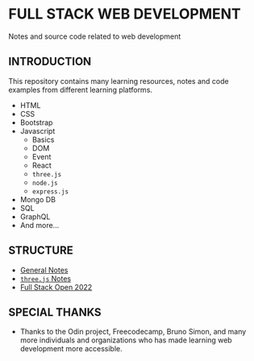 # FULL STACK WEB DEVELOPMENT

Notes and source code related to web development

## INTRODUCTION

This repository contains many learning resources, notes and code examples from
different learning platforms.

- HTML
- CSS
- Bootstrap
- Javascript
  - Basics
  - DOM
  - Event
  - React
  - `three.js`
  - `node.js`
  - `express.js`
- Mongo DB
- SQL
- GraphQL
- And more...

## STRUCTURE

- [General Notes](./general/notes/note.md)
- [`three.js` Notes]()
- [Full Stack Open 2022]()

## SPECIAL THANKS

- Thanks to the Odin project, Freecodecamp, Bruno Simon, and many more individuals and organizations who has made learning web development  more accessible.
